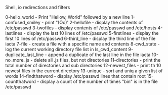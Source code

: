 Shell, io redirections and filters

0-hello_world - Print "Hellow, World" followed by a new line
1-confused_smiley - print "(Ôo)'
2-hellofile - display the contents of /etc/passwd
3-twofiles - display contents of /etc/passwd and /etc/hosts
4-lastlines - display the last 10 lines of /etc/passwd
5-firstlines - display the first 10 lines of /etc/passwd
6-third_line - display the third line of the file iacta
7-file - create a file with a specific name and contents
8-cwd_state - log the current working directory file list in ls_cwd_content
9-duplicate_last_line - append a duplicate of the last line in the file iacta
10-no_more_js - delete all .js files, but not directories
11-directories - print the total number of directories and sub directories
12-newest_files - print th 10 newest files in the current directory
13-unique - sort and uniq a given list of words
14-findthatword - display /etc/passwd lines that contain root
15-countthatword - display a count of the number of times "bin" is in the file /etc/passwd
